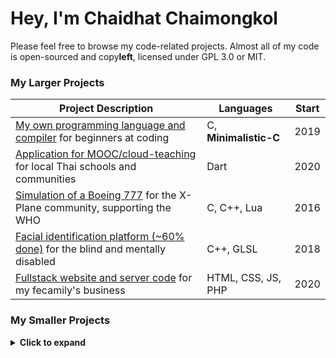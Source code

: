 # Hey, I'm Chaidhat Chaimongkol
Please feel free to browse my code-related projects. Almost all of my code is open-sourced and copy**left**, licensed under GPL 3.0 or MIT.
### My Larger Projects
| Project Description | Languages | Start |
|---|---|---|
| [My own programming language and compiler](https://github.com/Chai112/MinC-Compiler) for beginners at coding            | C, **Minimalistic-C** | 2019 |
| [Application for MOOC/cloud-teaching](https://github.com/Ike-Chai/Laymanns) for local Thai schools and communities      | Dart | 2020 |
| [Simulation of a Boeing 777](https://github.com/Chai112/Boeing-777-300ER) for the X-Plane community, supporting the WHO | C, C++, Lua | 2016 |
| [Facial identification platform (~60% done)](https://github.com/Chai112/AIFRED) for the blind and mentally disabled     | C++, GLSL | 2018 |
| [Fullstack website and server code](https://github.com/Chai112/Website) for my fecamily's business                        | HTML, CSS, JS, PHP | 2020 |

<h3>My Smaller Projects</h3><details><summary><b>Click to expand</b></summary>
<br>
  
| Project Description | Languages | Start |
|---|---|---|
| [Arduino robotics ](https://github.com/Chai112/Robotics) - 3D operation logic with robotics team                                                | C++ | 2020 |
| [Simulation of a A320 MCDU Flight Managment System](https://github.com/JonathanOrr/A321Neo-FXPL) - made for X-Plane                             | Lua | 2020 |
| [3D OpenGL/GLFW simulation](https://github.com/Chai112/ESC) - my first experiment with OpenGL and C++                                           | C++, GLSL | 2018 |
| [Aircraft Simulation Engine](https://github.com/Chai112/ASE) - wrapper of the X-Plane SDK with advanced OOP C++                                 | C++ | 2020 |
| [3D Cellular automata](https://gist.github.com/Chai112/06480f42c7502c74b52fa76f963269b0) - cool graphical project like 3D Conway's Game Of Life | Python | 2020 |
| [3D ASCII raytracer](https://gist.github.com/Chai112/4c934711b3de8ad8cebe1e377e1eb23d) - perspective writing test which renders a sphere        | C | 2019 |
| [OOP Scratch extension](https://gist.github.com/Chai112/47e72152c248570bb61da72c093a0234) - method to introduce OOP for scratch.mit.edu users   | Javascript | 2018 |
| [Simultaneous equation solver](https://gist.github.com/Chai112/0f080e0bb1fefcf73c39ccd7f02bf0fd) - tool to brute-force multi-variable equations | Python | 2020 |

Please find my other projects here, along with my Google coding competition submissions:\
https://gist.github.com/Chai112/starred
</details>
